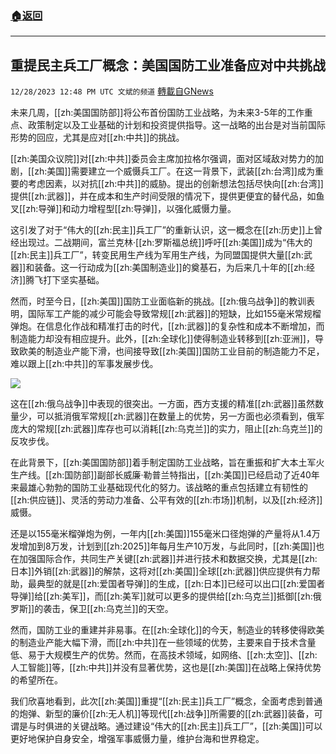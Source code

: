 ###  [:house:返回](README.md)
---


## 重提民主兵工厂概念：美国国防工业准备应对中共挑战
`12/28/2023 12:48 PM UTC 文斌的频道` [轉載自GNews](https://gnews.org/articles/2160832)

未来几周，[[zh:美国国防部]]将公布首份国防工业战略，为未来3-5年的工作重点、政策制定以及工业基础的计划和投资提供指导。这一战略的出台是对当前国际形势的回应，尤其是应对[[zh:中共]]的挑战。

[[zh:美国众议院]]对[[zh:中共]]委员会主席加拉格尔强调，面对区域敌对势力的加剧，[[zh:美国]]需要建立一个威慑兵工厂。在这一背景下，武装[[zh:台湾]]成为重要的考虑因素，以对抗[[zh:中共]]的威胁。提出的创新想法包括尽快向[[zh:台湾]]提供[[zh:武器]]，并在成本和生产时间受限的情况下，提供更便宜的替代品，如鱼叉[[zh:导弹]]和动力增程型[[zh:导弹]]，以强化威慑力量。

这引发了对于“伟大的[[zh:民主]]兵工厂”的重新认识，这一概念在[[zh:历史]]上曾经出现过。二战期间，富兰克林·[[zh:罗斯福总统]]呼吁[[zh:美国]]成为“伟大的[[zh:民主]]兵工厂”，转变民用生产线为军用生产线，为同盟国提供大量[[zh:武器]]和装备。这一行动成为[[zh:美国制造业]]的奠基石，为后来几十年的[[zh:经济]]腾飞打下坚实基础。

然而，时至今日，[[zh:美国]]国防工业面临新的挑战。[[zh:俄乌战争]]的教训表明，国际军工产能的减少可能会导致常规[[zh:武器]]的短缺，比如155毫米常规榴弹炮。在信息化作战和精准打击的时代，[[zh:武器]]的复杂性和成本不断增加，而制造能力却没有相应提升。此外，[[zh:全球化]]使得制造业转移到[[zh:亚洲]]，导致欧美的制造业产能下滑，也间接导致[[zh:美国]]国防工业目前的制造能力不足，难以跟上[[zh:中共]]的军事发展步伐。

![](ipfs://QmNydTzF5xjLBxEJ5WFE6ccEnBAoAg9abFm97hZWgFpfff?.png)

这在[[zh:俄乌战争]]中表现的很突出。一方面，西方支援的精准[[zh:武器]]虽然数量少，可以抵消俄军常规[[zh:武器]]在数量上的优势，另一方面也必须看到，俄军庞大的常规[[zh:武器]]库存也可以消耗[[zh:乌克兰]]的实力，阻止[[zh:乌克兰]]的反攻步伐。

在此背景下，[[zh:美国国防部]]着手制定国防工业战略，旨在重振和扩大本土军火生产线。[[zh:国防部]]副部长威廉·勒普兰特指出，[[zh:美国]]已经启动了近40年来最雄心勃勃的国防工业基础现代化的努力。该战略的重点包括建立有韧性的[[zh:供应链]]、灵活的劳动力准备、公平有效的[[zh:市场]]机制，以及[[zh:经济]]威慑。

还是以155毫米榴弹炮为例，一年内[[zh:美国]]155毫米口径炮弹的产量将从1.4万发增加到8万发，计划到[[zh:2025]]年每月生产10万发，与此同时，[[zh:美国]]也在加强国际合作，共同生产关键[[zh:武器]]并进行技术和数据交换，尤其是[[zh:日本]]外销[[zh:武器]]的解禁，这将对[[zh:美国]]全球[[zh:武器]]供应提供有力帮助，最典型的就是[[zh:爱国者导弹]]的生成，[[zh:日本]]已经可以出口[[zh:爱国者导弹]]给[[zh:美军]]，而[[zh:美军]]就可以更多的提供给[[zh:乌克兰]]抵御[[zh:俄罗斯]]的袭击，保卫[[zh:乌克兰]]的天空。

然而，国防工业的重建并非易事。在[[zh:全球化]]的今天，制造业的转移使得欧美的制造业产能大幅下滑，而[[zh:中共]]在一些领域的优势，主要来自于技术含量低、易于大规模生产的优势。然而，在高技术领域，如网络、[[zh:太空]]、[[zh:人工智能]]等，[[zh:中共]]并没有显著优势，这也是[[zh:美国]]在战略上保持优势的希望所在。

我们欣喜地看到，此次[[zh:美国]]重提“[[zh:民主]]兵工厂”概念，全面考虑到普通的炮弹、新型的廉价[[zh:无人机]]等现代[[zh:战争]]所需要的[[zh:武器]]装备，可谓是与时俱进的关键战略。通过建设“伟大的[[zh:民主]]兵工厂”，[[zh:美国]]可以更好地保护自身安全，增强军事威慑力量，维护台海和世界稳定。
